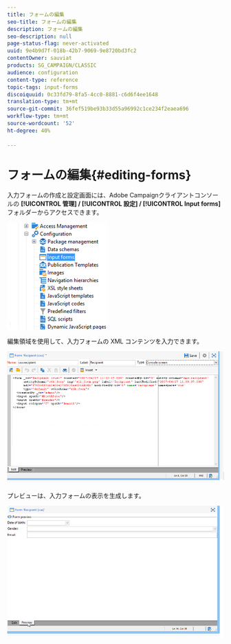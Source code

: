 ```yaml
---
title: フォームの編集
seo-title: フォームの編集
description: フォームの編集
seo-description: null
page-status-flag: never-activated
uuid: 9e4b9d7f-018b-42b7-9069-9e8720bd3fc2
contentOwner: sauviat
products: SG_CAMPAIGN/CLASSIC
audience: configuration
content-type: reference
topic-tags: input-forms
discoiquuid: 0c33fd79-8fa5-4cc0-8881-c6d6f4ee1648
translation-type: tm+mt
source-git-commit: 36fef519be93b33d55a96992c1ce234f2eaea696
workflow-type: tm+mt
source-wordcount: '52'
ht-degree: 40%

---
```



# フォームの編集{#editing-forms}

入力フォームの作成と設定画面には、Adobe Campaignクライアントコンソールの **[!UICONTROL 管理] / [!UICONTROL 設定] / [!UICONTROL Input forms]** フォルダーからアクセスできます。

![](assets/d_ncs_integration_form_arbo.png)

編集領域を使用して、入力フォームの XML コンテンツを入力できます。

![](assets/d_ncs_integration_form_edit.png)

プレビューは、入力フォームの表示を生成します。

![](assets/d_ncs_integration_form_preview.png)

